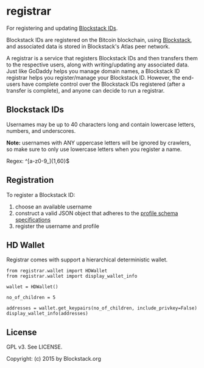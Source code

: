 # registrar

For registering and updating [Blockstack IDs](https://explorer.blockstack.org). 

Blockstack IDs are registered on the Bitcoin blockchain, using [Blockstack](https://blockstack.org), and associated data is stored in Blockstack's Atlas peer network.

A registrar is a service that registers Blockstack IDs and then transfers them to the respective users, along with writing/updating any associated data. Just like GoDaddy helps you manage domain names, a Blockstack ID registrar helps you register/manage your Blockstack ID. However, the end-users have complete control over the Blockstack IDs registered (after a transfer is complete), and anyone can decide to run a registrar.

## Blockstack IDs

Usernames may be up to 40 characters long and contain lowercase letters, numbers, and underscores.

**Note:** usernames with ANY uppercase letters will be ignored by crawlers, so make sure to only use lowercase letters when you register a name.

Regex: ^[a-z0-9_]{1,60}$

## Registration

To register a Blockstack ID:

1. choose an available username
2. construct a valid JSON object that adheres to the [profile schema specifications](https://github.com/blockstack/blockstack/wiki/Blockchain-ID-Schema-v2)
3. register the username and profile

## HD Wallet

Registrar comes with support a hierarchical deterministic wallet.

```
from registrar.wallet import HDWallet
from registrar.wallet import display_wallet_info

wallet = HDWallet()

no_of_children = 5

addresses = wallet.get_keypairs(no_of_children, include_privkey=False)
display_wallet_info(addresses)
```

## License

GPL v3. See LICENSE.

Copyright: (c) 2015 by Blockstack.org
